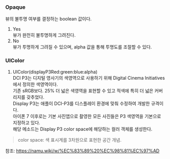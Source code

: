 ### Opaque  
뷰의 불투명 여부를 결정하는 boolean 값이다.  
1. Yes  
뷰가 완전히 불투명하게 그려진다.  
2. No  
뷰가 투명하게 그려질 수 있으며, alpha 값을 통해 투명도를 조절할 수 있다.  
  
### UIColor  
1. UIColor(displayP3Red:green:blue:alpha)  
DCI P3는 디지털 영사기의 색영역으로 사용하기 위해 Digital Cinema Initiatives에서 정의한 색영역이다.  
기존 sRGB보다. 25% 더 넓은 색영역을 표현할 수 있고 적색에 특히 더 넓은 커버리지를 갖추었다.  
Display P3는 애플이 DCI-P3를 디스플레이 환경에 맞춰 수정하여 개발한 규격이다.  
아이폰 7 이후로는 기본 사진앱으로 촬영한 모든 사진들은 P3 색영역을 기본으로 지정하고 있다.  
해당 메소드는 Display P3 color space에 해당하는 컬러 객체를 생성한다.  
  
> color space: 색 표시계를 3차원으로 표현한 공간 개념.  
  
  
  
참조: https://namu.wiki/w/%EC%83%89%20%EC%98%81%EC%97%AD  